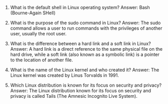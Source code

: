 

1. What is the default shell in Linux operating system?
Answer: Bash (Bourne-Again SHell)

2. What is the purpose of the sudo command in Linux?
Answer: The sudo command allows a user to run commands with the privileges of another user, usually the root user.

3. What is the difference between a hard link and a soft link in Linux?
Answer: A hard link is a direct reference to the same physical file on the hard drive, while a soft link (also known as a symbolic link) is a pointer to the location of another file.

4. What is the name of the Linux kernel and who created it?
Answer: The Linux kernel was created by Linus Torvalds in 1991.

5. Which Linux distribution is known for its focus on security and privacy?
Answer: The Linux distribution known for its focus on security and privacy is called Tails (The Amnesic Incognito Live System).